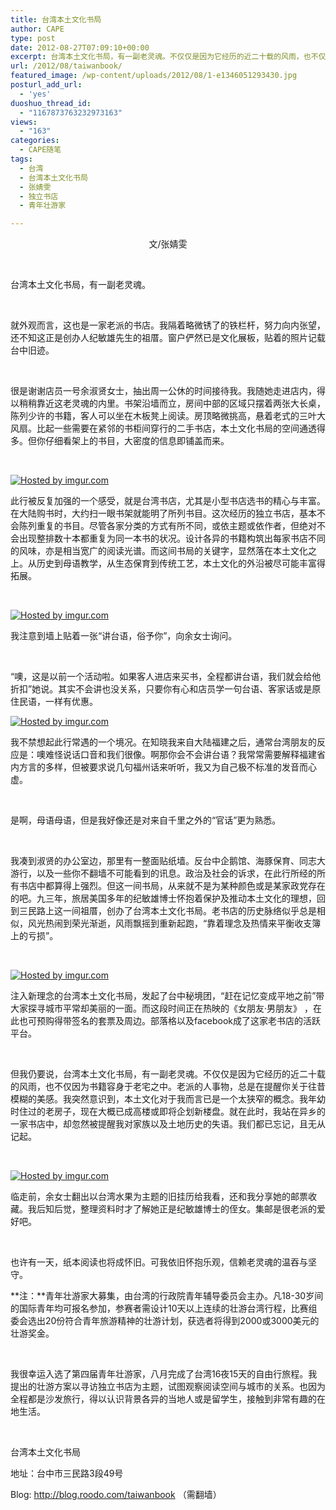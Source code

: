 ```yaml
---
title: 台湾本土文化书局
author: CAPE
type: post
date: 2012-08-27T07:09:10+00:00
excerpt: 台湾本土文化书局，有一副老灵魂。不仅仅是因为它经历的近二十载的风雨，也不仅因为书籍容身于老宅之中。老派的人事物，总是在提醒你关于往昔模糊的美感。我突然意识到，本土文化对于我而言已是一个太狭窄的概念。我年幼时住过的老房子，现在大概已成高楼或即将企划新楼盘。
url: /2012/08/taiwanbook/
featured_image: /wp-content/uploads/2012/08/1-e1346051293430.jpg
posturl_add_url:
  - 'yes'
duoshuo_thread_id:
  - "1167873763232973163"
views:
  - "163"
categories:
  - CAPE随笔
tags:
  - 台湾
  - 台湾本土文化书局
  - 张婧雯
  - 独立书店
  - 青年壮游家

---
```

<p style="text-align: center;">
  文/张婧雯
</p>

&nbsp;

台湾本土文化书局，有一副老灵魂。

&nbsp;

就外观而言，这也是一家老派的书店。我隔着略微锈了的铁栏杆，努力向内张望，还不知这正是创办人纪敏雄先生的祖厝。窗户俨然已是文化展板，贴着的照片记载台中旧迹。

&nbsp;

很是谢谢店员一号余淑贤女士，抽出周一公休的时间接待我。我随她走进店内，得以稍稍靠近这老灵魂的内里。书架沿墙而立，房间中部的区域只摆着两张大长桌，陈列少许的书籍，客人可以坐在木板凳上阅读。房顶略微挑高，悬着老式的三叶大风扇。比起一些需要在紧邻的书柜间穿行的二手书店，本土文化书局的空间通透得多。但你仔细看架上的书目，大密度的信息即铺盖而来。

&nbsp;

[![][1]][2]

此行被反复加强的一个感受，就是台湾书店，尤其是小型书店选书的精心与丰富。在大陆购书时，大约扫一眼书架就能明了所列书目。这次经历的独立书店，基本不会陈列重复的书目。尽管各家分类的方式有所不同，或依主题或依作者，但绝对不会出现整排数十本都重复为同一本书的状况。设计各异的书籍构筑出每家书店不同的风味，亦是相当宽广的阅读光谱。而这间书局的关键字，显然落在本土文化之上。从历史到母语教学，从生态保育到传统工艺，本土文化的外沿被尽可能丰富得拓展。

&nbsp;

[![][3]][4]

我注意到墙上贴着一张“讲台语，俗予你”，向余女士询问。

&nbsp;

“噢，这是以前一个活动啦。如果客人进店来买书，全程都讲台语，我们就会给他折扣”她说。其实不会讲也没关系，只要你有心和店员学一句台语、客家话或是原住民语，一样有优惠。

[![][5]][6]

我不禁想起此行常遇的一个境况。在知晓我来自大陆福建之后，通常台湾朋友的反应是：噢难怪说话口音和我们很像。啊那你会不会讲台语？我常常需要解释福建省内方言的多样，但被要求说几句福州话来听听，我又为自己极不标准的发音而心虚。

&nbsp;

是啊，母语母语，但是我好像还是对来自千里之外的“官话”更为熟悉。

&nbsp;

我凑到淑贤的办公室边，那里有一整面贴纸墙。反台中企鹅馆、海豚保育、同志大游行，以及一些你不翻墙不可能看到的讯息。政治及社会的诉求，在此行所经的所有书店中都算得上强烈。但这一间书局，从来就不是为某种颜色或是某家政党存在的吧。九三年，旅居美国多年的纪敏雄博士怀抱着保护及推动本土文化的理想，回到三民路上这一间祖厝，创办了台湾本土文化书局。老书店的历史脉络似乎总是相似，风光热闹到荣光渐逝，风雨飘摇到重新起跑，“靠着理念及热情来平衡收支簿上的亏损”。

&nbsp;

[![][7]][8]

注入新理念的台湾本土文化书局，发起了台中秘境团，“赶在记忆变成平地之前”带大家探寻城市平常却美丽的一面。而这段时间正在热映的《女朋友·男朋友》 ，在此也可预购得带签名的套票及周边。部落格以及facebook成了这家老书店的活跃平台。

&nbsp;

但我仍要说，台湾本土文化书局，有一副老灵魂。不仅仅是因为它经历的近二十载的风雨，也不仅因为书籍容身于老宅之中。老派的人事物，总是在提醒你关于往昔模糊的美感。我突然意识到，本土文化对于我而言已是一个太狭窄的概念。我年幼时住过的老房子，现在大概已成高楼或即将企划新楼盘。就在此时，我站在异乡的一家书店中，却忽然被提醒我对家族以及土地历史的失语。我们都已忘记，且无从记起。

&nbsp;

[![][9]][10]

临走前，余女士翻出以台湾水果为主题的旧挂历给我看，还和我分享她的邮票收藏。我后知后觉，整理资料时才了解她正是纪敏雄博士的侄女。集邮是很老派的爱好吧。

&nbsp;

也许有一天，纸本阅读也将成怀旧。可我依旧怀抱乐观，信赖老灵魂的温吞与坚守。

**注：**青年壮游家大募集，由台湾的行政院青年辅导委员会主办。凡18-30岁间的国际青年均可报名参加，参赛者需设计10天以上连续的壮游台湾行程，比赛组委会选出20份符合青年旅游精神的壮游计划，获选者将得到2000或3000美元的壮游奖金。

&nbsp;

我很幸运入选了第四届青年壮游家，八月完成了台湾16夜15天的自由行旅程。我提出的壮游方案以寻访独立书店为主题，试图观察阅读空间与城市的关系。也因为全程都是沙发旅行，得以认识背景各异的当地人或是留学生，接触到非常有趣的在地生活。

&nbsp;

台湾本土文化书局

地址：台中市三民路3段49号

Blog: <http://blog.roodo.com/taiwanbook> （需翻墙）

&nbsp;

 [1]: http://i.imgur.com/JRz45l.jpg "Hosted by imgur.com"
 [2]: http://imgur.com/JRz45
 [3]: http://i.imgur.com/14kGml.jpg "Hosted by imgur.com"
 [4]: http://imgur.com/14kGm
 [5]: http://i.imgur.com/PUvbGl.jpg "Hosted by imgur.com"
 [6]: http://imgur.com/PUvbG
 [7]: http://i.imgur.com/s3gVfl.jpg "Hosted by imgur.com"
 [8]: http://imgur.com/s3gVf
 [9]: http://i.imgur.com/YIXVFl.jpg "Hosted by imgur.com"
 [10]: http://imgur.com/YIXVF